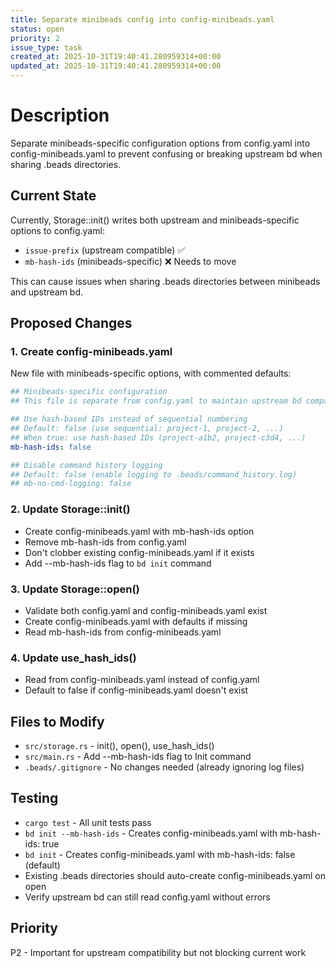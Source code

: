 ```yaml
---
title: Separate minibeads config into config-minibeads.yaml
status: open
priority: 2
issue_type: task
created_at: 2025-10-31T19:40:41.280959314+00:00
updated_at: 2025-10-31T19:40:41.280959314+00:00
---
```


# Description

Separate minibeads-specific configuration options from config.yaml into config-minibeads.yaml to prevent confusing or breaking upstream bd when sharing .beads directories.

## Current State

Currently, Storage::init() writes both upstream and minibeads-specific options to config.yaml:
- `issue-prefix` (upstream compatible) ✅
- `mb-hash-ids` (minibeads-specific) ❌ Needs to move

This can cause issues when sharing .beads directories between minibeads and upstream bd.

## Proposed Changes

### 1. Create config-minibeads.yaml

New file with minibeads-specific options, with commented defaults:
```yaml
## Minibeads-specific configuration
## This file is separate from config.yaml to maintain upstream bd compatibility

## Use hash-based IDs instead of sequential numbering
## Default: false (use sequential: project-1, project-2, ...)
## When true: use hash-based IDs (project-a1b2, project-c3d4, ...)
mb-hash-ids: false

## Disable command history logging
## Default: false (enable logging to .beads/command_history.log)
## mb-no-cmd-logging: false
```

### 2. Update Storage::init()

- Create config-minibeads.yaml with mb-hash-ids option
- Remove mb-hash-ids from config.yaml
- Don't clobber existing config-minibeads.yaml if it exists
- Add --mb-hash-ids flag to `bd init` command

### 3. Update Storage::open()

- Validate both config.yaml and config-minibeads.yaml exist
- Create config-minibeads.yaml with defaults if missing
- Read mb-hash-ids from config-minibeads.yaml

### 4. Update use_hash_ids()

- Read from config-minibeads.yaml instead of config.yaml
- Default to false if config-minibeads.yaml doesn't exist

## Files to Modify

- `src/storage.rs` - init(), open(), use_hash_ids()
- `src/main.rs` - Add --mb-hash-ids flag to Init command
- `.beads/.gitignore` - No changes needed (already ignoring log files)

## Testing

- `cargo test` - All unit tests pass
- `bd init --mb-hash-ids` - Creates config-minibeads.yaml with mb-hash-ids: true
- `bd init` - Creates config-minibeads.yaml with mb-hash-ids: false (default)
- Existing .beads directories should auto-create config-minibeads.yaml on open
- Verify upstream bd can still read config.yaml without errors

## Priority

P2 - Important for upstream compatibility but not blocking current work
